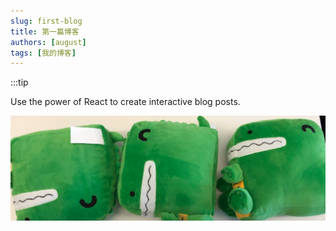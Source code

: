 ```yaml
---
slug: first-blog
title: 第一篇博客
authors: [august]
tags: [我的博客]
---
```




:::tip

Use the power of React to create interactive blog posts.

![Docusaurus Plushie](./docusaurus-plushie-banner.jpeg)